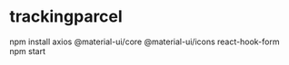 # trackingparcel
<div>npm install axios @material-ui/core @material-ui/icons react-hook-form</div>
<div>npm start</div>

